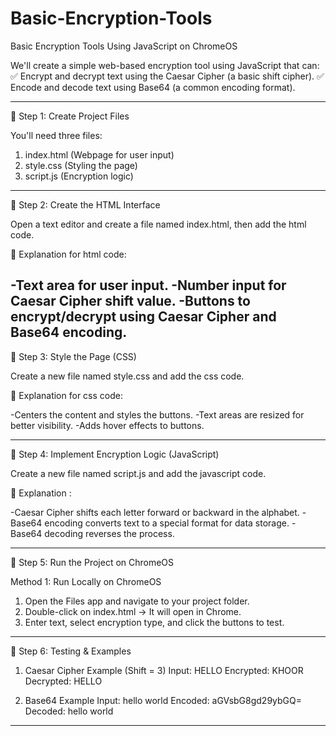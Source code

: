 # Basic-Encryption-Tools

Basic Encryption Tools Using JavaScript on ChromeOS

We'll create a simple web-based encryption tool using JavaScript that can:
✅ Encrypt and decrypt text using the Caesar Cipher (a basic shift cipher).
✅ Encode and decode text using Base64 (a common encoding format).

---

🔹 Step 1: Create Project Files

You'll need three files:

1. index.html (Webpage for user input)
2. style.css (Styling the page)
3. script.js (Encryption logic)

---

🔹 Step 2: Create the HTML Interface

Open a text editor and create a file named index.html, then add the html code.

🔹 Explanation for html code:

-Text area for user input.
-Number input for Caesar Cipher shift value.
-Buttons to encrypt/decrypt using Caesar Cipher and Base64 encoding.
----

🔹 Step 3: Style the Page (CSS)

Create a new file named style.css and add the css code.

🔹 Explanation for css code:

-Centers the content and styles the buttons.
-Text areas are resized for better visibility.
-Adds hover effects to buttons.

---

🔹 Step 4: Implement Encryption Logic (JavaScript)

Create a new file named script.js and add the javascript code.

🔹 Explanation :

-Caesar Cipher shifts each letter forward or backward in the alphabet.
-Base64 encoding converts text to a special format for data storage.
-Base64 decoding reverses the process.

---

🔹 Step 5: Run the Project on ChromeOS

Method 1: Run Locally on ChromeOS

1. Open the Files app and navigate to your project folder.
2. Double-click on index.html → It will open in Chrome.
3. Enter text, select encryption type, and click the buttons to test.

---

🔹 Step 6: Testing & Examples

1. Caesar Cipher Example (Shift = 3)
Input: HELLO
Encrypted: KHOOR
Decrypted: HELLO

2. Base64 Example
Input: hello world
Encoded: aGVsbG8gd29ybGQ=
Decoded: hello world

---

